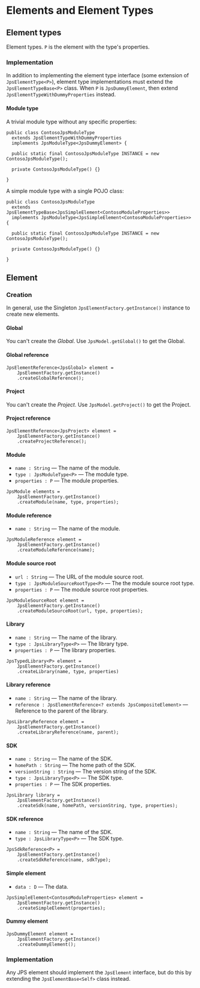 # Elements and Element Types

## Element types
Element types. `P` is the element with the type's properties. 

### Implementation
In addition to implementing the element type interface (some extension of `JpsElementType<P>`), element type implementations must extend the `JpsElementTypeBase<P>` class. When `P` is `JpsDummyElement`, then extend `JpsElementTypeWithDummyProperties` instead.


#### Module type
A trivial module type without any specific properties:

```
public class ContosoJpsModuleType
  extends JpsElementTypeWithDummyProperties
  implements JpsModuleType<JpsDummyElement> {
  
  public static final ContosoJpsModuleType INSTANCE = new ContosoJpsModuleType();
  
  private ContosoJpsModuleType() {}

}
```

A simple module type with a single POJO class:

```
public class ContosoJpsModuleType
  extends JpsElementTypeBase<JpsSimpleElement<ContosoModuleProperties>>
  implements JpsModuleType<JpsSimpleElement<ContosoModuleProperties>> {
  
  public static final ContosoJpsModuleType INSTANCE = new ContosoJpsModuleType();
  
  private ContosoJpsModuleType() {}

}
```



## Element


### Creation
In general, use the Singleton `JpsElementFactory.getInstance()` instance to create new elements.

#### Global
You can't create the _Global_. Use `JpsModel.getGlobal()` to get the Global.

#### Global reference
```
JpsElementReference<JpsGlobal> element =
    JpsElementFactory.getInstance()
    .createGlobalReference();
```

#### Project
You can't create the _Project_. Use `JpsModel.getProject()` to get the Project.

#### Project reference
```
JpsElementReference<JpsProject> element =
    JpsElementFactory.getInstance()
    .createProjectReference();
```

#### Module

* `name : String` — The name of the module.
* `type : JpsModuleType<P>` — The module type.
* `properties : P` — The module properties.

```
JpsModule elements =
    JpsElementFactory.getInstance()
    .createModule(name, type, properties);
```

#### Module reference

* `name : String` — The name of the module.

```
JpsModuleReference element =
    JpsElementFactory.getInstance()
    .createModuleReference(name);
```

#### Module source root

* `url : String` — The URL of the module source root.
* `type : JpsModuleSourceRootType<P>` — The the module source root type.
* `properties : P` — The module source root properties.

```
JpsModuleSourceRoot element =
    JpsElementFactory.getInstance()
    .createModuleSourceRoot(url, type, properties);
```

#### Library

* `name : String` — The name of the library.
* `type : JpsLibraryType<P>` — The library type.
* `properties : P` — The library properties.

```
JpsTypedLibrary<P> element =
    JpsElementFactory.getInstance()
    .createLibrary(name, type, properties)
```

#### Library reference

* `name : String` — The name of the library.
* `reference : JpsElementReference<? extends JpsCompositeElement>` — Reference to the parent of the library.

```
JpsLibraryReference element =
    JpsElementFactory.getInstance()
    .createLibraryReference(name, parent);
```

#### SDK

* `name : String` — The name of the SDK.
* `homePath : String` — The home path of the SDK.
* `versionString : String` — The version string of the SDK.
* `type : JpsLibraryType<P>` — The SDK type.
* `properties : P` — The SDK properties.

```
JpsLibrary library =
    JpsElementFactory.getInstance()
    .createSdk(name, homePath, versionString, type, properties);
```

#### SDK reference

* `name : String` — The name of the SDK.
* `type : JpsLibraryType<P>` — The SDK type.

```
JpsSdkReference<P> =
    JpsElementFactory.getInstance()
    .createSdkReference(name, sdkType);
```

#### Simple element

* `data : D` — The data.

```
JpsSimpleElement<ContosoModuleProperties> element =
    JpsElementFactory.getInstance()
    .createSimpleElement(properties);
```

#### Dummy element
```
JpsDummyElement element =
    JpsElementFactory.getInstance()
    .createDummyElement();
```


### Implementation
Any JPS element should implement the `JpsElement` interface, but do this by extending the `JpsElementBase<Self>` class instead.

